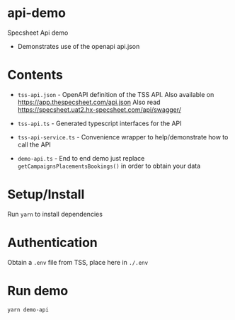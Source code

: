 # api-demo

Specsheet Api demo

* Demonstrates use of the openapi api.json

# Contents

* `tss-api.json`   -   OpenAPI definition of the TSS API.    Also available on https://app.thespecsheet.com/api.json
Also read https://specsheet.uat2.hx-specsheet.com/api/swagger/

* `tss-api.ts`     -   Generated typescript interfaces for the API

* `tss-api-service.ts` - Convenience wrapper to help/demonstrate how to call the API

* `demo-api.ts`    - End to end demo just replace `getCampaignsPlacementsBookings()` in order to obtain your data


# Setup/Install

Run `yarn` to install dependencies

# Authentication

Obtain a `.env` file from TSS, place here in `./.env`

# Run demo

`yarn demo-api`


